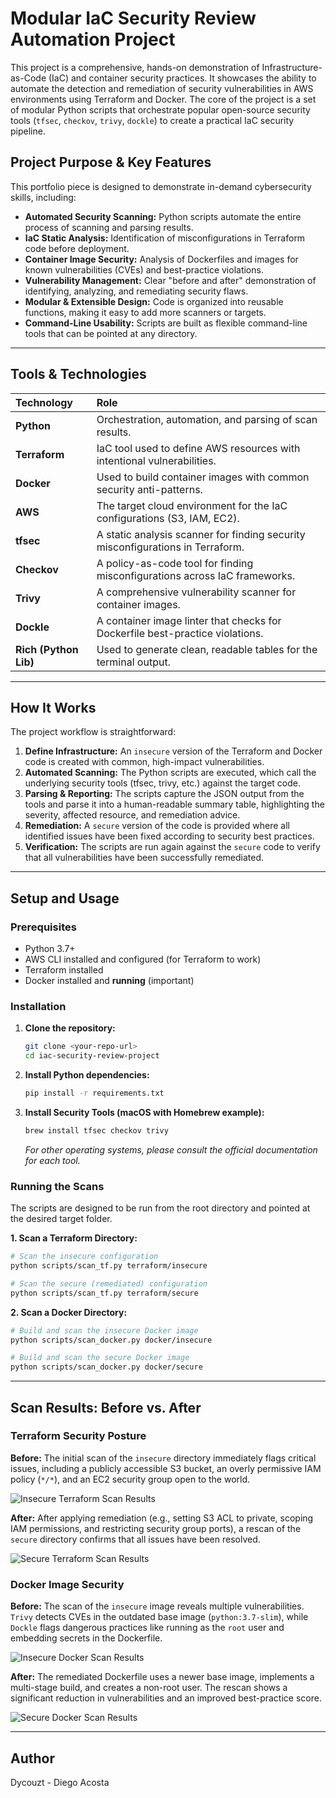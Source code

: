 # Modular IaC Security Review Automation Project

This project is a comprehensive, hands-on demonstration of Infrastructure-as-Code (IaC) and container security practices. It showcases the ability to automate the detection and remediation of security vulnerabilities in AWS environments using Terraform and Docker. The core of the project is a set of modular Python scripts that orchestrate popular open-source security tools (`tfsec`, `checkov`, `trivy`, `dockle`) to create a practical IaC security pipeline.

## Project Purpose & Key Features

This portfolio piece is designed to demonstrate in-demand cybersecurity skills, including:
- **Automated Security Scanning:** Python scripts automate the entire process of scanning and parsing results.
- **IaC Static Analysis:** Identification of misconfigurations in Terraform code before deployment.
- **Container Image Security:** Analysis of Dockerfiles and images for known vulnerabilities (CVEs) and best-practice violations.
- **Vulnerability Management:** Clear "before and after" demonstration of identifying, analyzing, and remediating security flaws.
- **Modular & Extensible Design:** Code is organized into reusable functions, making it easy to add more scanners or targets.
- **Command-Line Usability:** Scripts are built as flexible command-line tools that can be pointed at any directory.

---

## Tools & Technologies

| Technology | Role |
| :--- | :--- |
| **Python** | Orchestration, automation, and parsing of scan results. |
| **Terraform** | IaC tool used to define AWS resources with intentional vulnerabilities. |
| **Docker** | Used to build container images with common security anti-patterns. |
| **AWS** | The target cloud environment for the IaC configurations (S3, IAM, EC2). |
| **tfsec** | A static analysis scanner for finding security misconfigurations in Terraform. |
| **Checkov** | A policy-as-code tool for finding misconfigurations across IaC frameworks. |
| **Trivy** | A comprehensive vulnerability scanner for container images. |
| **Dockle** | A container image linter that checks for Dockerfile best-practice violations. |
| **Rich (Python Lib)** | Used to generate clean, readable tables for the terminal output. |

---

## How It Works

The project workflow is straightforward:
1.  **Define Infrastructure:** An `insecure` version of the Terraform and Docker code is created with common, high-impact vulnerabilities.
2.  **Automated Scanning:** The Python scripts are executed, which call the underlying security tools (tfsec, trivy, etc.) against the target code.
3.  **Parsing & Reporting:** The scripts capture the JSON output from the tools and parse it into a human-readable summary table, highlighting the severity, affected resource, and remediation advice.
4.  **Remediation:** A `secure` version of the code is provided where all identified issues have been fixed according to security best practices.
5.  **Verification:** The scripts are run again against the `secure` code to verify that all vulnerabilities have been successfully remediated.

---

## Setup and Usage

### Prerequisites
- Python 3.7+
- AWS CLI installed and configured (for Terraform to work)
- Terraform installed
- Docker installed and **running** (important)

### Installation
1.  **Clone the repository:**
    ```bash
    git clone <your-repo-url>
    cd iac-security-review-project
    ```
2.  **Install Python dependencies:**
    ```bash
    pip install -r requirements.txt
    ```
3.  **Install Security Tools (macOS with Homebrew example):**
    ```bash
    brew install tfsec checkov trivy
    ```
    *For other operating systems, please consult the official documentation for each tool.*

### Running the Scans
The scripts are designed to be run from the root directory and pointed at the desired target folder.

**1. Scan a Terraform Directory:**
```bash
# Scan the insecure configuration
python scripts/scan_tf.py terraform/insecure

# Scan the secure (remediated) configuration
python scripts/scan_tf.py terraform/secure
```

**2. Scan a Docker Directory:**
```bash
# Build and scan the insecure Docker image
python scripts/scan_docker.py docker/insecure

# Build and scan the secure Docker image
python scripts/scan_docker.py docker/secure
```

---

## Scan Results: Before vs. After

### Terraform Security Posture

**Before:** The initial scan of the `insecure` directory immediately flags critical issues, including a publicly accessible S3 bucket, an overly permissive IAM policy (`*/*`), and an EC2 security group open to the world.

![Insecure Terraform Scan Results](./assets/insecure_tf_scan.png)

**After:** After applying remediation (e.g., setting S3 ACL to private, scoping IAM permissions, and restricting security group ports), a rescan of the `secure` directory confirms that all issues have been resolved.

![Secure Terraform Scan Results](./assets/secure_tf_scan.png)

### Docker Image Security

**Before:** The scan of the `insecure` image reveals multiple vulnerabilities. `Trivy` detects CVEs in the outdated base image (`python:3.7-slim`), while `Dockle` flags dangerous practices like running as the `root` user and embedding secrets in the Dockerfile.

![Insecure Docker Scan Results](./assets/insecure_docker_scan.png)

**After:** The remediated Dockerfile uses a newer base image, implements a multi-stage build, and creates a non-root user. The rescan shows a significant reduction in vulnerabilities and an improved best-practice score.

![Secure Docker Scan Results](./assets/secure_docker_scan.png)

---

## Author

Dycouzt - Diego Acosta